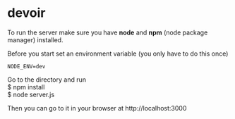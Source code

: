 # devoir

To run the server make sure you have **node** and **npm** (node package manager) installed.

Before you start set an environment variable (you only have to do this once)

    NODE_ENV=dev

Go to the directory and run     
    $ npm install     
    $ node server.js      
    
Then you can go to it in your browser at http://localhost:3000
